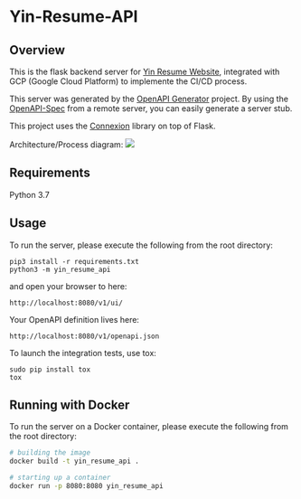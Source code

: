 # Yin-Resume-API

## Overview
This is the flask backend server for [Yin Resume Website](https://Yin-FR.github.io), integrated with GCP (Google Cloud Platform) to implemente the CI/CD process.

This server was generated by the [OpenAPI Generator](https://openapi-generator.tech) project. By using the
[OpenAPI-Spec](https://openapis.org) from a remote server, you can easily generate a server stub.

This project uses the [Connexion](https://github.com/zalando/connexion) library on top of Flask.

Architecture/Process diagram:
<img src="https://github.com/Yin-FR/Yin-Resume-API/static/imgs/devops.drawio.png"/>

## Requirements
Python 3.7

## Usage
To run the server, please execute the following from the root directory:

```
pip3 install -r requirements.txt
python3 -m yin_resume_api
```

and open your browser to here:

```
http://localhost:8080/v1/ui/
```

Your OpenAPI definition lives here:

```
http://localhost:8080/v1/openapi.json
```

To launch the integration tests, use tox:
```
sudo pip install tox
tox
```

## Running with Docker

To run the server on a Docker container, please execute the following from the root directory:

```bash
# building the image
docker build -t yin_resume_api .

# starting up a container
docker run -p 8080:8080 yin_resume_api
```